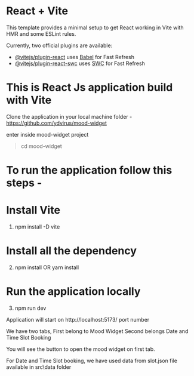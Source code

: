 # React + Vite

This template provides a minimal setup to get React working in Vite with HMR and some ESLint rules.

Currently, two official plugins are available:

- [@vitejs/plugin-react](https://github.com/vitejs/vite-plugin-react/blob/main/packages/plugin-react/README.md) uses [Babel](https://babeljs.io/) for Fast Refresh
- [@vitejs/plugin-react-swc](https://github.com/vitejs/vite-plugin-react-swc) uses [SWC](https://swc.rs/) for Fast Refresh

# This is React Js application build with Vite

Clone the application in your local machine folder -
https://github.com/ydvirus/mood-widget

enter inside mood-widget project
> cd mood-widget

# To run the application follow this steps -

# Install Vite 
1. npm install -D vite

# Install all the dependency
2. npm install OR yarn install

# Run the application locally 
3. npm run dev

Application will start on http://localhost:5173/ port number

We have two tabs, First belong to Mood Widget
Second belongs Date and Time Slot Booking

You will see the button to open the mood widget on first tab.

For Date and Time Slot booking, we have used data from slot.json file available in src\data folder





